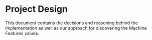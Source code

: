 # Project Design

This document contains the decisions and reasoning behind the implementation as well as our approach for discovering the Machine Features values.

##
